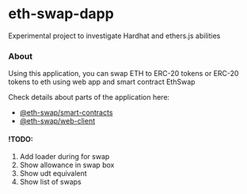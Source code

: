 # eth-swap-dapp

Experimental project to investigate Hardhat and ethers.js abilities

### About

Using this application, you can swap ETH to ERC-20 tokens or ERC-20
tokens to eth using web app and smart contract EthSwap

Check details about parts of the application here:

- [@eth-swap/smart-contracts](./smart-contracts/README.md)
- [@eth-swap/web-client](./web-client/README.MD)

#### !TODO:

1. Add loader during for swap
2. Show allowance in swap box
3. Show udt equivalent
4. Show list of swaps
